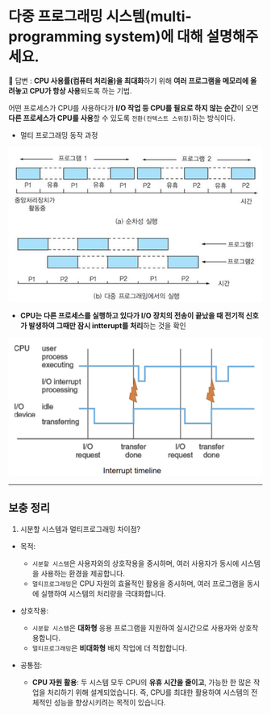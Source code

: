 # 다중 프로그래밍 시스템(multi-programming system)에 대해 설명해주세요.

📌 답변 : **CPU 사용률(컴퓨터 처리율)을 최대화**하기 위해 **여러 프로그램을 메모리에 올려놓고 CPU가 항상 사용**되도록 하는 기법.

어떤 프로세스가 CPU를 사용하다가 **I/O 작업 등 CPU를 필요로 하지 않는 순간**이 오면 **다른 프로세스가 CPU를 사용**할 수 있도록 `전환(컨텍스트 스위칭)`하는 방식이다.

- 멀티 프로그래밍 동작 과정

![img_1.png](img_1.png)

- **CPU는 다른 프로세스를 실행하고 있다가 I/O 장치의 전송이 끝났을 때 전기적 신호가 발생하여 그때만 잠시 intterupt를 처리**하는 것을 확인

![img.png](img.png)

___

## 보충 정리

1. 시분할 시스템과 멀티프로그래밍 차이점?

- 목적:
  - `시분할 시스템`은 사용자와의 상호작용을 중시하며, 여러 사용자가 동시에 시스템을 사용하는 환경을 제공합니다.
  - `멀티프로그래밍`은 CPU 자원의 효율적인 활용을 중시하며, 여러 프로그램을 동시에 실행하여 시스템의 처리량을 극대화합니다.

- 상호작용:
  - `시분할 시스템`은 **대화형** 응용 프로그램을 지원하여 실시간으로 사용자와 상호작용합니다.
  - `멀티프로그래밍`은 **비대화형** 배치 작업에 더 적합합니다.

- 공통점:
  - **CPU 자원 활용**: 두 시스템 모두 CPU의 **유휴 시간을 줄이고**, 가능한 한 많은 작업을 처리하기 위해 설계되었습니다. 즉, CPU를 최대한 활용하여 시스템의 전체적인 성능을 향상시키려는 목적이 있습니다.
